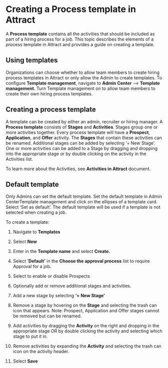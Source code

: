 Creating a Process template in Attract
======================================

A **Process template** contains all the activities that should be included as
part of a hiring process for a job. This topic describes the elements of a
process template in Attract and provides a guide on creating a template.

**Using templates**
-------------------

Organizations can choose whether to allow team members to create hiring process
templates in Attract or only allow the Admin to create templates. To configure
**Template management**, navigate to **Admin Center** --> **Template management.** Turn
Template management on to allow team members to create their own hiring process
templates.

**Creating a process template**
-------------------------------

A template can be created by either an admin, recruiter or hiring manager. A
**Process template** consists of **Stages** and **Activities**. Stages group one
or more activities together. Every process template will have a **Prospect**,
**Application**, and **Offer** activity. The **Stages** that contain these
activities can be renamed. Additional stages can be added by selecting ‘+ New
Stage’. One or more activities can be added to a Stage by dragging and dropping
into the appropriate stage or by double clicking on the activity in the
Activities list.

To learn more about the Activities, see **Activities in Attract** document.

**Default template**
--------------------

Only Admins can set the default template. Set the default template in Admin
CenterTemplate management and click on the ellipses of a template card. Select
‘Set as default’. The default template will be used if a template is not
selected when creating a job.

To create a template:

1.  Navigate to **Templates**

2.  Select **New**

3.  Enter in the **Template name** and select **Create.**

4.  Select ‘**Default’** in the **Choose the approval process** list to require
    Approval for a job.

5.  Select to enable or disable Prospects

6.  Optionally add or remove additional stages and activities.

7.  Add a new stage by selecting **‘+ New Stage’**

8.  Remove a stage by hovering on the **Stage** and selecting the trash can icon
    that appears. Note: Prospect, Application and Offer stages cannot be removed
    but can be renamed.

9.  Add activities by dragging the **Activity** on the right and dropping in the
    appropriate stage OR by double clicking the activity and selecting which
    stage to put it in.

10. Remove activities by expanding the **Activity** and selecting the trash can
    icon on the activity header.

11. Select **Save**
